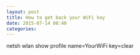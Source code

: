 ```yaml
---
layout: post
title: How to get back your WiFi key
date: 2015-07-14 08:40 
categories: 
---
```

netsh wlan show profile name=YourWiFi key=clear
